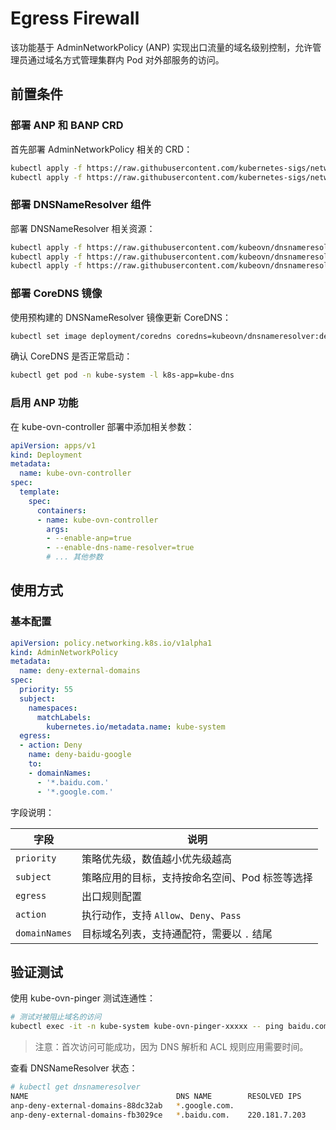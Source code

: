 # Egress Firewall

该功能基于 AdminNetworkPolicy (ANP) 实现出口流量的域名级别控制，允许管理员通过域名方式管理集群内 Pod 对外部服务的访问。

## 前置条件

### 部署 ANP 和 BANP CRD

首先部署 AdminNetworkPolicy 相关的 CRD：

```bash
kubectl apply -f https://raw.githubusercontent.com/kubernetes-sigs/network-policy-api/refs/heads/main/config/crd/experimental/policy.networking.k8s.io_adminnetworkpolicies.yaml
kubectl apply -f https://raw.githubusercontent.com/kubernetes-sigs/network-policy-api/refs/heads/main/config/crd/experimental/policy.networking.k8s.io_baselineadminnetworkpolicies.yaml
```

### 部署 DNSNameResolver 组件

部署 DNSNameResolver 相关资源：

```bash
kubectl apply -f https://raw.githubusercontent.com/kubeovn/dnsnameresolver/refs/heads/main/manifest/crd.yaml
kubectl apply -f https://raw.githubusercontent.com/kubeovn/dnsnameresolver/refs/heads/main/manifest/rbac.yaml
kubectl apply -f https://raw.githubusercontent.com/kubeovn/dnsnameresolver/refs/heads/main/manifest/cm.yaml
```

### 部署 CoreDNS 镜像

使用预构建的 DNSNameResolver 镜像更新 CoreDNS：

```bash
kubectl set image deployment/coredns coredns=kubeovn/dnsnameresolver:dev -n kube-system
```

确认 CoreDNS 是否正常启动：

```bash
kubectl get pod -n kube-system -l k8s-app=kube-dns
```

### 启用 ANP 功能

在 kube-ovn-controller 部署中添加相关参数：

```yaml
apiVersion: apps/v1
kind: Deployment
metadata:
  name: kube-ovn-controller
spec:
  template:
    spec:
      containers:
      - name: kube-ovn-controller
        args:
        - --enable-anp=true
        - --enable-dns-name-resolver=true
        # ... 其他参数
```

## 使用方式

### 基本配置

```yaml
apiVersion: policy.networking.k8s.io/v1alpha1
kind: AdminNetworkPolicy
metadata:
  name: deny-external-domains
spec:
  priority: 55
  subject:
    namespaces:
      matchLabels:
        kubernetes.io/metadata.name: kube-system
  egress:
  - action: Deny
    name: deny-baidu-google
    to:
    - domainNames:
      - '*.baidu.com.'
      - '*.google.com.'
```

字段说明：

| 字段 | 说明 |
|------|------|
| `priority` | 策略优先级，数值越小优先级越高 |
| `subject` | 策略应用的目标，支持按命名空间、Pod 标签等选择 |
| `egress` | 出口规则配置 |
| `action` | 执行动作，支持 `Allow`、`Deny`、`Pass` |
| `domainNames` | 目标域名列表，支持通配符，需要以 `.` 结尾 |

## 验证测试

使用 kube-ovn-pinger 测试连通性：

```bash
# 测试对被阻止域名的访问
kubectl exec -it -n kube-system kube-ovn-pinger-xxxxx -- ping baidu.com
```

> 注意：首次访问可能成功，因为 DNS 解析和 ACL 规则应用需要时间。

查看 DNSNameResolver 状态：

```bash
# kubectl get dnsnameresolver
NAME                                 DNS NAME        RESOLVED IPS
anp-deny-external-domains-88dc32ab   *.google.com.
anp-deny-external-domains-fb3029ce   *.baidu.com.    220.181.7.203
```
